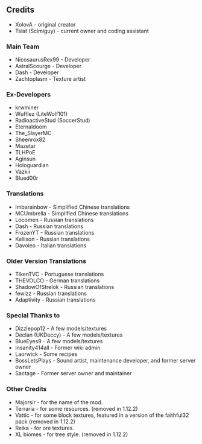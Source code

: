 ## Credits
* XolovA - original creator
* Tslat (Scimiguy) - current owner and coding assistant

### Main Team
* NicosaurusRex99 - Developer
* AstralScourge - Developer
* Dash - Developer
* Zachtoplasm - Texture artist

### Ex-Developers
* krwminer
* Wufflez (LiteWolf101)
* RadioactiveStud (SoccerStud)
* Eternaldoom
* The_SlayerMC
* Sheenrox82
* Mazetar
* TLHPoE
* Aginsun
* Hologuardian
* Vazkii
* Blued00r

### Translations
* Imbarainbow - Simplified Chinese translations
* MCUmbrella - Simplified Chinese translations
* Locomen - Russian translations
* Dash - Russian translations
* FrozenYT - Russian translations
* Kellixon - Russian translations
* Davoleo - Italian translations


### Older Version Translations
* TikenTVC - Portuguese translations
* THEVOLCO - German translations
* ShadowOfStrelok - Russian translations
* fewizz - Russian translations
* Adaptivity - Russian translations

### Special Thanks to
* Dizzlepop12 - A few models/textures
* Declan (UKDeccy) - A few models/textures
* BlueEyes9 - A few models/textures
* Insanity414all - Former wiki admin
* Laorwick - Some recipes
* BossLetsPlays - Sound artist, maintenance developer, and former server owner
* Sactage - Former server owner and maintainer

### Other Credits
* Majorsir - for the name of the mod.
* Terraria - for some resources. (removed in 1.12.2)
* Vattic - for some block textures, featured in a version of the faithful32 pack (removed in 1.12.2)
* Reika - for ore textures.
* XL biomes - for tree style. (removed in 1.12.2)
